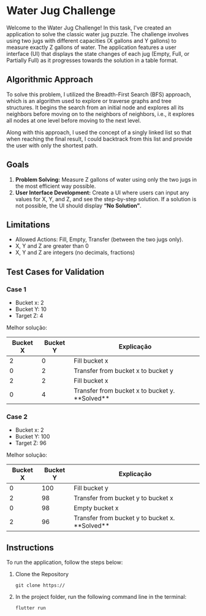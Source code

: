 

# Water Jug Challenge



Welcome to the Water Jug Challenge! In this task, I've created an application to solve the classic water jug puzzle. The challenge involves using two jugs with different capacities (X gallons and Y gallons) to measure exactly Z gallons of water. The application features a user interface (UI) that displays the state changes of each jug (Empty, Full, or Partially Full) as it progresses towards the solution in a table format.

## Algorithmic Approach


To solve this problem, I utilized the Breadth-First Search (BFS) approach, which is an algorithm used to explore or traverse graphs and tree structures. It begins the search from an initial node and explores all its neighbors before moving on to the neighbors of neighbors, i.e., it explores all nodes at one level before moving to the next level.

Along with this approach, I used the concept of a singly linked list so that when reaching the final result, I could backtrack from this list and provide the user with only the shortest path.

## Goals
1.  **Problem Solving:** Measure Z gallons of water using only the two jugs in the most efficient way possible.
2.  **User Interface Development:** Create a UI where users can input any values for X, Y, and Z, and see the step-by-step solution. If a solution is not possible, the UI should display **“No Solution”**.

## Limitations

- Allowed Actions: Fill, Empty, Transfer (between the two jugs only).
- X, Y and Z are greater than 0
- X, Y and Z are integers (no decimals, fractions)

## Test Cases for Validation
### Case 1
- Bucket x: 2
- Bucket Y: 10
- Target Z: 4

Melhor solução:
<table>
	<thead>
		<th>Bucket X</th>
		<th>Bucket Y</th>
		<th>Explicação</th>
   </thead>
   <tbody>
	   <tr>
	   <td>2</td>
	   <td>0</td>
	   <td>Fill bucket x</td>
</tr>
<tr>
	   <td>0</td>
	   <td>2</td>
	   <td>Transfer from bucket x to bucket y</td>
</tr>
<tr>
	   <td>2</td>
	   <td>2</td>
	   <td>Fill bucket x</td>
</tr>
<tr>
	   <td>0</td>
	   <td>4</td>
	   <td>Transfer from bucket x to bucket y. **Solved**</td>
</tr>

   </tbody>
</table>

### Case 2
- Bucket x: 2
- Bucket Y: 100
- Target Z: 96

Melhor solução:
<table>
	<thead>
		<th>Bucket X</th>
		<th>Bucket Y</th>
		<th>Explicação</th>
   </thead>
   <tbody>
	   <tr>
	   <td>0</td>
	   <td>100</td>
	   <td>Fill bucket y</td>
</tr>
<tr>
	   <td>2</td>
	   <td>98</td>
	   <td>Transfer from bucket y to bucket x</td>
</tr>
<tr>
	   <td>0</td>
	   <td>98</td>
	   <td>Empty bucket x</td>
</tr>
<tr>
	   <td>2</td>
	   <td>96</td>
	   <td>Transfer from bucket y to bucket x. **Solved**</td>
</tr>

   </tbody>
</table>

## Instructions
To run the application, follow the steps below:

1. Clone the Repository
    ```
    git clone https://
    ```
2. In the project folder, run the following command line in the terminal:
    ```
   flutter run
   ```